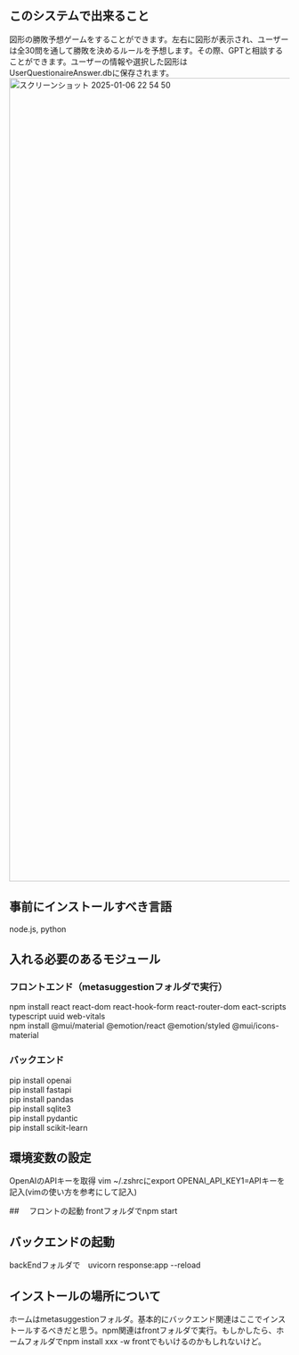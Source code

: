 ## このシステムで出来ること
図形の勝敗予想ゲームをすることができます。左右に図形が表示され、ユーザーは全30問を通して勝敗を決めるルールを予想します。その際、GPTと相談することができます。ユーザーの情報や選択した図形はUserQuestionaireAnswer.dbに保存されます。
<img width="1440" alt="スクリーンショット 2025-01-06 22 54 50" src="https://github.com/user-attachments/assets/dba4ead1-9155-4561-aee4-cc0f9ca5e439" />

## 事前にインストールすべき言語
node.js, python
## 入れる必要のあるモジュール
### フロントエンド（metasuggestionフォルダで実行）
npm install react react-dom react-hook-form react-router-dom eact-scripts typescript uuid web-vitals  
npm install @mui/material @emotion/react @emotion/styled @mui/icons-material
### バックエンド
pip install openai  
pip install fastapi  
pip install pandas  
pip install sqlite3  
pip install pydantic  
pip install scikit-learn  

## 環境変数の設定
OpenAIのAPIキーを取得
vim ~/.zshrcにexport OPENAI_API_KEY1=APIキーを記入(vimの使い方を参考にして記入)

##　 フロントの起動
frontフォルダでnpm start

## バックエンドの起動
backEndフォルダで　uvicorn response:app --reload

## インストールの場所について
ホームはmetasuggestionフォルダ。基本的にバックエンド関連はここでインストールするべきだと思う。npm関連はfrontフォルダで実行。もしかしたら、ホームフォルダでnpm install xxx -w frontでもいけるのかもしれないけど。
